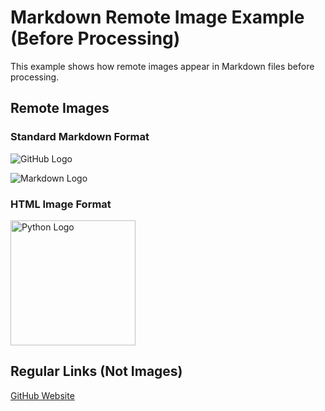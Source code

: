 # Markdown Remote Image Example (Before Processing)

This example shows how remote images appear in Markdown files before processing.

## Remote Images

### Standard Markdown Format

![GitHub Logo](resources/GitHub-Mark.png)

![Markdown Logo](https://markdown-here.com/img/icon256.png)

### HTML Image Format

<img src="resources/1200px-Python-logo-notext.svg.png" alt="Python Logo" width="200" />

## Regular Links (Not Images)

[GitHub Website](https://github.com)